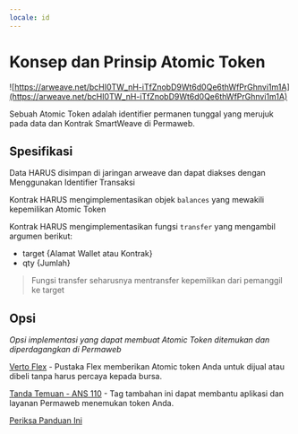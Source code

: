 ```yaml
---
locale: id
---
```


# Konsep dan Prinsip Atomic Token

![https://arweave.net/bcHI0TW_nH-iTfZnobD9Wt6d0Qe6thWfPrGhnvi1m1A](https://arweave.net/bcHI0TW_nH-iTfZnobD9Wt6d0Qe6thWfPrGhnvi1m1A)

Sebuah Atomic Token adalah identifier permanen tunggal yang merujuk pada data dan Kontrak SmartWeave di Permaweb.

## Spesifikasi

Data HARUS disimpan di jaringan arweave dan dapat diakses dengan Menggunakan Identifier Transaksi

Kontrak HARUS mengimplementasikan objek `balances` yang mewakili kepemilikan Atomic Token

Kontrak HARUS mengimplementasikan fungsi `transfer` yang mengambil argumen berikut:
- target {Alamat Wallet atau Kontrak}
- qty {Jumlah}

> Fungsi transfer seharusnya mentransfer kepemilikan dari pemanggil ke target

## Opsi

_Opsi implementasi yang dapat membuat Atomic Token ditemukan dan diperdagangkan di Permaweb_

[Verto Flex](https://github.com/useverto/flex) - Pustaka Flex memberikan Atomic token Anda untuk dijual atau dibeli tanpa harus percaya kepada bursa.

[Tanda Temuan - ANS 110](https://github.com/ArweaveTeam/arweave-standards/blob/master/ans/ANS-110.md) - Tag tambahan ini dapat membantu aplikasi dan layanan Permaweb menemukan token Anda.

[Periksa Panduan Ini](../guides/atomic-tokens/intro.md)